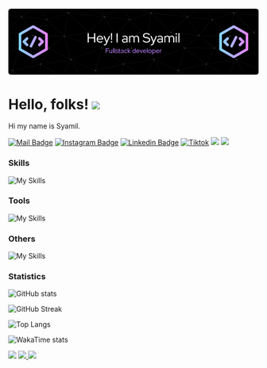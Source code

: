 ![Header](./github-header-image.png)

# Hello, folks! <img src="https://raw.githubusercontent.com/MartinHeinz/MartinHeinz/master/wave.gif" width="30px">

Hi my name is Syamil.

[![Mail Badge](https://img.shields.io/badge/-aizadabdullah97@gmail.com-dc2626?style=flat&labelColor=dc2626&logo=gmail&logoColor=white)](mailto:aizadabdullah97@gmail.com)
[![Instagram Badge](https://img.shields.io/badge/-@aizadabdullah_-c026d3?style=flat&labelColor=c026d3&logo=instagram&logoColor=white)](https://www.instagram.com/aizadabdullah_/) 
[![Linkedin Badge](https://img.shields.io/badge/-aizad--abdullah-0284c7?style=flat&labelColor=0284c7&logo=instatus&logoColor=white)](www.linkedin.com/in/aizad-abdullah) 
[![Tiktok](https://img.shields.io/badge/-@aizadabdullah-171717?style=flat&labelColor=171717&logo=tiktok&logoColor=white)](https://www.tiktok.com/@aizadabdullah)
[![](https://komarev.com/ghpvc/?username=aizad1997&color=blue&label=Profile%20Views)](https://github.com/aizad1997)
[![](https://img.shields.io/github/followers/aizad1997?label=GitHub%20Followers)](https://github.com/aizad1997)

### Skills

![My Skills](https://skillicons.dev/icons?perline=12&i=html,css,bootstrap,tailwind,js,ts,vue,react,vite,nodejs,php,laravel,kotlin,mysql,postgres,firebase,flutter,java)

### Tools

![My Skills](https://skillicons.dev/icons?i=vscode,androidstudio,postman)

### Others

![My Skills](https://skillicons.dev/icons?i=npm,yarn,bun,github,stackoverflow)

### Statistics

![GitHub stats](https://github-readme-stats.vercel.app/api?username=aizad1997&theme=react&show_icons=true&)

![GitHub Streak](https://github-readme-streak-stats.herokuapp.com?user=syamillll&theme=react&card_width=470)

![Top Langs](https://github-readme-stats.vercel.app/api/top-langs/?username=syamillll&card_width=495&langs_count=7&layout=compact&theme=react)

![WakaTime stats](https://github-readme-stats.vercel.app/api/wakatime?username=satriabahari&langs_count=7&layout=compact&theme=react)

<img src="https://capsule-render.vercel.app/api?type=waving&color=0:4daec8,100:091519&height=100&section=footer" />

<a href="https://github.com/aizad1997">
  <img align="top" src="https://github-readme-stats.vercel.app/api/top-langs/?username=syamillll&theme=radical" />
</a>
<a href="https://github.com/aizad1997">
   <img align="top" src="https://github-readme-stats.vercel.app/api?username=syamillll&theme=radical&show_icons=true" />
</a>

<!---
aizad1997/aizad1997 is a ✨ special ✨ repository because its `README.md` (this file) appears on your GitHub profile.
You can click the Preview link to take a look at your changes.
--->

